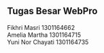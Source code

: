 ## Tugas Besar WebPro
Fikhri Masri        1301164662 <br>
Amelia Martha       1301164715 <br>
Yuni Nor Chayati    1301164735 <br>

